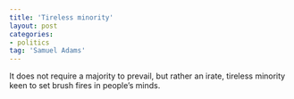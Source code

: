 ```yaml
---
title: 'Tireless minority'
layout: post
categories:
- politics
tag: 'Samuel Adams'
---
```


It does not require a majority to prevail, but rather an irate, tireless minority keen to set brush fires in people’s minds.